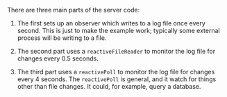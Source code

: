 There are three main parts of the server code:

1. The first sets up an observer which writes to a log file once every second. This is just to make the example work; typically some external process will be writing to a file.

1. The second part uses a `reactiveFileReader` to monitor the log file for changes every 0.5 seconds.

1. The third part uses a `reactivePoll` to monitor the log file for changes every 4 seconds. The `reactivePoll` is general, and it watch for things other than file changes. It could, for example, query a database.
